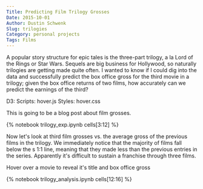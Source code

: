 ```yaml
---
Title: Predicting Film Trilogy Grosses
Date: 2015-10-01
Author: Dustin Schwenk
Slug: trilogies
Category: personal projects 	
Tags: Films
---
```

A popular story structure for epic tales is the three-part trilogy, a la Lord of the Rings or Star Wars. 
Sequels are big business for Hollywood, so naturally trilogies are getting made quite often. 
I wanted to know if I could dig into the data and successfully predict the box office gross for the third movie in a 
trilogy; given the box office returns of two films, how accurately can we predict the earnings of the third?
<!-- PELICAN_END_SUMMARY -->
D3:
Scripts: hover.js
Styles: hover.css

This is going to be a blog post about film grosses. 

{% notebook trilogy_exp.ipynb cells[3:12] %}

Now let's look at third film grosses vs. the average gross of the previous films in the trilogy.
We immediately notice that the majority of films fall below the s 1:1 line, meaning that they made less than the previous entries 
in the series. Apparently it's difficult to sustain a franchise through three films. 

<div id="info">
    <div id="point-info">
        Hover over a movie to reveal it's title and box office gross
    </div>
</div>
<div class="plot">
</div>

{% notebook trilogy_analysis.ipynb cells[12:16] %}
